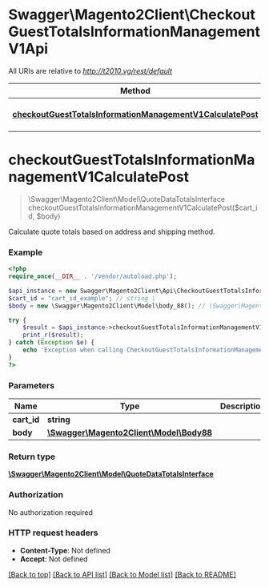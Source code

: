 # Swagger\Magento2Client\CheckoutGuestTotalsInformationManagementV1Api

All URIs are relative to *http://t2010.vg/rest/default*

Method | HTTP request | Description
------------- | ------------- | -------------
[**checkoutGuestTotalsInformationManagementV1CalculatePost**](CheckoutGuestTotalsInformationManagementV1Api.md#checkoutGuestTotalsInformationManagementV1CalculatePost) | **POST** /V1/guest-carts/{cartId}/totals-information | 


# **checkoutGuestTotalsInformationManagementV1CalculatePost**
> \Swagger\Magento2Client\Model\QuoteDataTotalsInterface checkoutGuestTotalsInformationManagementV1CalculatePost($cart_id, $body)



Calculate quote totals based on address and shipping method.

### Example
```php
<?php
require_once(__DIR__ . '/vendor/autoload.php');

$api_instance = new Swagger\Magento2Client\Api\CheckoutGuestTotalsInformationManagementV1Api();
$cart_id = "cart_id_example"; // string | 
$body = new \Swagger\Magento2Client\Model\body_88(); // \Swagger\Magento2Client\Model\Body88 | 

try {
    $result = $api_instance->checkoutGuestTotalsInformationManagementV1CalculatePost($cart_id, $body);
    print_r($result);
} catch (Exception $e) {
    echo 'Exception when calling CheckoutGuestTotalsInformationManagementV1Api->checkoutGuestTotalsInformationManagementV1CalculatePost: ', $e->getMessage(), PHP_EOL;
}
?>
```

### Parameters

Name | Type | Description  | Notes
------------- | ------------- | ------------- | -------------
 **cart_id** | **string**|  |
 **body** | [**\Swagger\Magento2Client\Model\Body88**](../Model/body_88.md)|  | [optional]

### Return type

[**\Swagger\Magento2Client\Model\QuoteDataTotalsInterface**](../Model/QuoteDataTotalsInterface.md)

### Authorization

No authorization required

### HTTP request headers

 - **Content-Type**: Not defined
 - **Accept**: Not defined

[[Back to top]](#) [[Back to API list]](../../README.md#documentation-for-api-endpoints) [[Back to Model list]](../../README.md#documentation-for-models) [[Back to README]](../../README.md)


